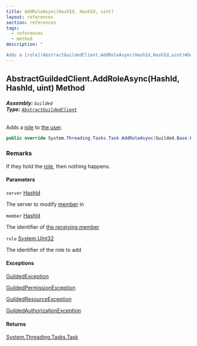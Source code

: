```yaml
---
title: AddRoleAsync(HashId, HashId, uint)
layout: references
section: references
tags:
  - references
  - method
description: "

Adds a [role](AbstractGuildedClient.AddRoleAsync(HashId,HashId,uint)#Guilded.AbstractGuildedClient.AddRoleAsync(Guilded.Base.HashId,Guilded.Base.HashId,uint).role 'Guilded.AbstractGuildedClient.AddRoleAsync(Guilded.Base.HashId, Guilded.Base.HashId, uint).role') to [the user](User 'Guilded.Base.Users.User')."
---
```


## AbstractGuildedClient.AddRoleAsync(HashId, HashId, uint) Method
###### **Assembly:** `Guilded`<br/>**Type:** [`AbstractGuildedClient`](AbstractGuildedClient 'Guilded.AbstractGuildedClient')

Adds a [role](AbstractGuildedClient.AddRoleAsync(HashId,HashId,uint)#Guilded.AbstractGuildedClient.AddRoleAsync(Guilded.Base.HashId,Guilded.Base.HashId,uint).role 'Guilded.AbstractGuildedClient.AddRoleAsync(Guilded.Base.HashId, Guilded.Base.HashId, uint).role') to [the user](User 'Guilded.Base.Users.User').

```csharp
public override System.Threading.Tasks.Task AddRoleAsync(Guilded.Base.HashId server, Guilded.Base.HashId member, uint role);
```

### Remarks
  
If they hold the [role](AbstractGuildedClient.AddRoleAsync(HashId,HashId,uint)#Guilded.AbstractGuildedClient.AddRoleAsync(Guilded.Base.HashId,Guilded.Base.HashId,uint).role 'Guilded.AbstractGuildedClient.AddRoleAsync(Guilded.Base.HashId, Guilded.Base.HashId, uint).role'), then nothing happens.
#### Parameters

<a name='Guilded.AbstractGuildedClient.AddRoleAsync(Guilded.Base.HashId,Guilded.Base.HashId,uint).server'></a>

`server` [HashId](HashId 'Guilded.Base.HashId')

The server to modify [member](Member 'Guilded.Base.Servers.Member') in

<a name='Guilded.AbstractGuildedClient.AddRoleAsync(Guilded.Base.HashId,Guilded.Base.HashId,uint).member'></a>

`member` [HashId](HashId 'Guilded.Base.HashId')

The identifier of [the receiving member](Member 'Guilded.Base.Servers.Member')

<a name='Guilded.AbstractGuildedClient.AddRoleAsync(Guilded.Base.HashId,Guilded.Base.HashId,uint).role'></a>

`role` [System.UInt32](https://docs.microsoft.com/en-us/dotnet/api/System.UInt32 'System.UInt32')

The identifier of the role to add

#### Exceptions

[GuildedException](GuildedException 'Guilded.Base.GuildedException')

[GuildedPermissionException](GuildedPermissionException 'Guilded.Base.GuildedPermissionException')

[GuildedResourceException](GuildedResourceException 'Guilded.Base.GuildedResourceException')

[GuildedAuthorizationException](GuildedAuthorizationException 'Guilded.Base.GuildedAuthorizationException')

#### Returns
[System.Threading.Tasks.Task](https://docs.microsoft.com/en-us/dotnet/api/System.Threading.Tasks.Task 'System.Threading.Tasks.Task')